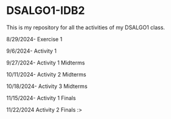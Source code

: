 # DSALGO1-IDB2
This is my repository for all the activities of my DSALGO1 class.

8/29/2024- Exercise 1

9/6/2024- Activity 1

9/27/2024- Activity 1 Midterms

10/11/2024- Activity 2 Midterms

10/18/2024- Activity 3 Midterms

11/15/2024- Activity 1 Finals

11/22/2024 Activity 2 Finals :>
